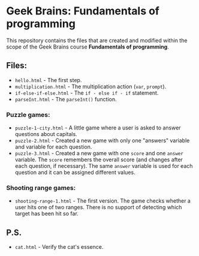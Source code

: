 # Geek Brains: Fundamentals of programming

This repository contains the files that are created and modified within the scope of the Geek Brains course **Fundamentals of programming**.

## Files:

* `hello.html` - The first step.
* `multiplication.html` - The multiplication action (`var`, `prompt`).
* `if-else-if-else.html` - The `if - else if - if` statement.
* `parseInt.html` - The `parseInt()` function.

### Puzzle games:

* `puzzle-1-city.html` - A little game where a user is asked to answer questions about capitals.
* `puzzle-2.html` - Created a new game with only one "answers" variable and variable for each question.
* `puzzle-3.html` - Created a new game with one `score` and one `answer` variable. The `score` remembers the overall score (and changes after each question, if necessary). The same `answer` variable is used for each question and it can be assigned different values.      

### Shooting range games:

* `shooting-range-1.html` - The first version. The game checks whether a user hits one of two ranges. There is no support of detecting which target has been hit so far.

## P.S.
* `cat.html` - Verify the cat's essence.
